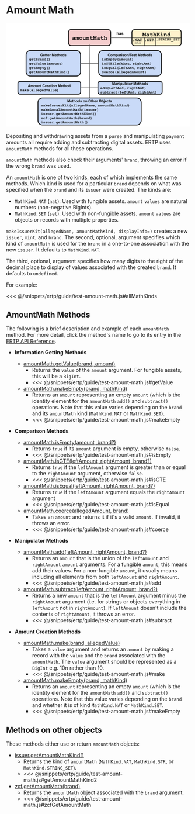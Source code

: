 # Amount Math

![AmountMath methods](./assets/amount-math.svg) 

Depositing and withdrawing assets from a
`purse` and manipulating `payment` amounts 
all require adding and subtracting digital assets. ERTP
uses `amountMath` methods for all these operations. 

`amountMath` methods also check their arguments' `brand`, 
throwing an error if the wrong `brand` was used.

An `amountMath` is one of two kinds, each of which
implements the same methods. Which kind is used for a particular `brand` depends
on what was specified when the `brand` and its `issuer` were 
created. The kinds are: 
- `MathKind.NAT` (`nat`): Used with fungible assets. `amount` `values` are natural numbers (non-negative BigInts).
- `MathKind.SET` (`set`): Used with non-fungible assets. `amount` `values` are objects or records with multiple properties.

`makeIssuerKit(allegedName, amountMathKind, displayInfo=)` creates a new `issuer`,
`mint`, and `brand`. 
The second, optional, argument specifies which kind
of `amountMath` is used for the `brand` in a one-to-one
association with the new `issuer`. It defaults to `MathKind.NAT`. 

The third, optional, argument specifies how many digits to the right
of the decimal place to display of values associated with the created
`brand`. It defaults to `undefined`.

For example: 

<<< @/snippets/ertp/guide/test-amount-math.js#allMathKinds

## AmountMath Methods
The following is a brief description and example of each `amountMath` method. For
more detail, click the method's name to go to its entry in the [ERTP
API Reference](../api/).

- **Information Getting Methods**
  - [amountMath.getValue(brand, amount)](../api/amount-math.md#amountmath-getvalue-brand-amount)
    - Returns the `value` of the `amount` argument. For fungible assets, this will be a `BigInt`.
    - <<< @/snippets/ertp/guide/test-amount-math.js#getValue
  - [amountMath.makeEmpty(brand, mathKind)](../api/amount-math.md#amountmath-getempty-brand-mathkind)
    - Returns an `amount` representing an empty `amount` (which is the identity
      element for the `amountMath` `add()` and `subtract()`
      operations. Note that this value varies depending on the
      `brand` and its `amountMath` kind (`MathKind.NAT` or `MathKind.SET`).
    - <<< @/snippets/ertp/guide/test-amount-math.js#makeEmpty
- **Comparison Methods**
  - [amountMath.isEmpty(amount, brand?)](../api/amount-math.md#amountmath-isempty-amount-brand)
    - Returns `true` if its `amount` argument is empty, otherwise `false`.
    - <<< @/snippets/ertp/guide/test-amount-math.js#isEmpty
  - [amountMath.isGTE(leftAmount, rightAmount, brand?)](../api/amount-math.md#amountmath-isgte-leftamount-rightamount-brand)
    - Returns `true` if the `leftAmount` argument is greater than or equal
       to the `rightAmount` argument, otherwise `false`.
    - <<< @/snippets/ertp/guide/test-amount-math.js#isGTE
  - [amountMath.isEqual(leftAmount, rightAmount, brand?)](../api/amount-math.md#amountmath-isequal-leftamount-rightamount-brand)
    - Returns `true` if the `leftAmount` argument equals the
	`rightAmount` argument
    - <<< @/snippets/ertp/guide/test-amount-math.js#isEqual
  - [amountMath.coerce(allegedAmount, brand)](../api/amount-math.md#amountmath-coerce-allegedamount-brand)
    - Takes an `amount` and returns it if it's a valid `amount`.
      If invalid, it throws an error.
    - <<< @/snippets/ertp/guide/test-amount-math.js#coerce
- **Manipulator Methods**

  - [amountMath.add(leftAmount, rightAmount, brand?)](../api/amount-math.md#amountmath-add-leftamount-rightamount-brand)
    - Returns an `amount` that is the union of the `leftAmount` and `rightAmount`
       `amount` arguments. For a fungible `amount`, this means add their
       values.  For a non-fungible `amount`, it usually means
       including all elements from both `leftAmount` and `rightAmount`.
    - <<< @/snippets/ertp/guide/test-amount-math.js#add
  - [amountMath.subtract(leftAmount, rightAmount, brand?)](../api/amount-math.md#amountmath-subtract-leftamount-rightamount-brand)
    - Returns a new `amount` that is the `leftAmount` argument minus
      the `rightAmount` argument  (i.e. for strings or objects
      everything in `leftAmount` not in `rightAmount`). If `leftAmount`
      doesn't include the contents of `rightAmount`, it throws an error. 
    - <<< @/snippets/ertp/guide/test-amount-math.js#subtract
- **Amount Creation Methods**
  - [amountMath.make(brand, allegedValue)](../api/amount-math.md#amountmath-make-brand-allegedvalue)	
    - Takes a `value` argument and returns an `amount` by making a record
      with the `value` and the `brand` associated with the `amountMath`. The `value`
      argument should be represented as a `BigInt` e.g. 10n rather than 10.
    - <<< @/snippets/ertp/guide/test-amount-math.js#make
  - [amountMath.makeEmpty(brand, mathKind)](../api/amount-math.md#amountmath-getempty-brand-mathkind)
    - Returns an `amount` representing an empty `amount` (which is the identity
       element for the `amountMath` `add()` and `subtract()`
       operations. Note that this value varies depending on the
       `brand` and whether it is of kind `MathKind.NAT` or `MathKind.SET`.
    - <<< @/snippets/ertp/guide/test-amount-math.js#makeEmpty
 
## Methods on other objects

These methods either use or return `amountMath` objects:
- [issuer.getAmountMathKind()](../api/issuer.md#issuer-getamountmathkind)
  - Returns the kind of `amountMath` (`MathKind.NAT`, `MathKind.STR`, or `MathKind.STRING_SET`).
  - <<< @/snippets/ertp/guide/test-amount-math.js#getAmountMathKind2
- [zcf.getAmountMath(brand)](/zoe/api/zoe-contract-facet.md#zcf-getamountmath-brand)
  - Returns the `amountMath` object associated with the `brand` argument.
  - <<< @/snippets/ertp/guide/test-amount-math.js#zcfGetAmountMath
